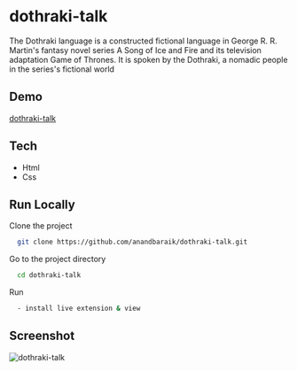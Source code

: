 
# dothraki-talk

The Dothraki language is a constructed fictional language in George R. R. Martin's fantasy novel series A Song of Ice and Fire and its television adaptation Game of Thrones. It is spoken by the Dothraki, a nomadic people in the series's fictional world

## Demo
[dothraki-talk](https://a-dothraki-talk.netlify.app/)
## Tech
- Html
- Css

## Run Locally

Clone the project

```bash
  git clone https://github.com/anandbaraik/dothraki-talk.git
```

Go to the project directory

```bash
  cd dothraki-talk
```

Run
```bash
  - install live extension & view
```

## Screenshot
![dothraki-talk](https://user-images.githubusercontent.com/31516195/186212922-8a8fea01-b1d1-4eb9-9047-e24cfdbd3963.png)
